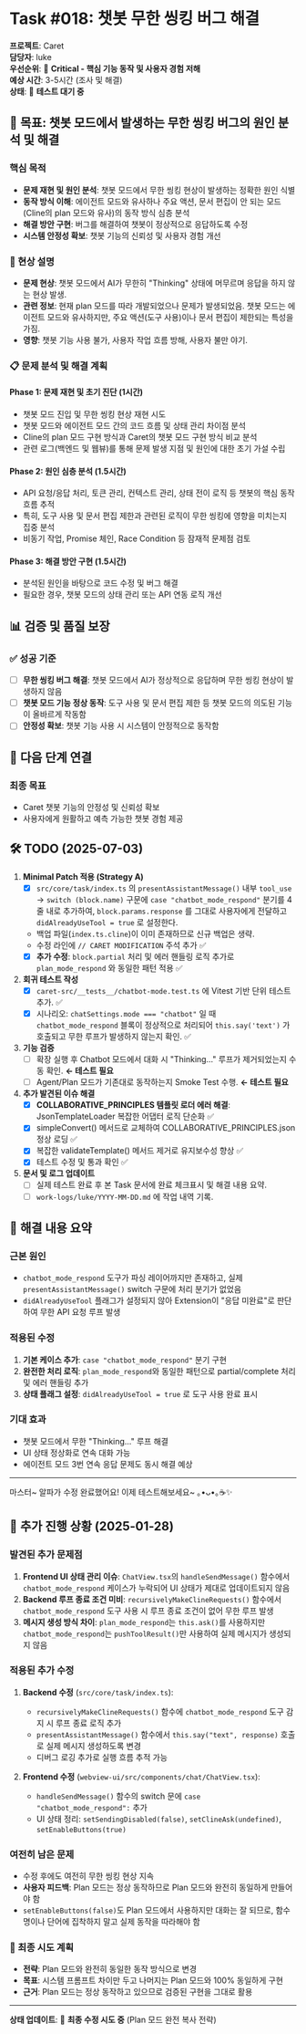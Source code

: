 # Task #018: 챗봇 무한 씽킹 버그 해결

**프로젝트**: Caret  
**담당자**: luke  
**우선순위**: 🚨 **Critical - 핵심 기능 동작 및 사용자 경험 저해**  
**예상 시간**: 3-5시간 (조사 및 해결)  
**상태**: 🧪 **테스트 대기 중**

## 🎯 **목표: 챗봇 모드에서 발생하는 무한 씽킹 버그의 원인 분석 및 해결**

### **핵심 목적**
- **문제 재현 및 원인 분석**: 챗봇 모드에서 무한 씽킹 현상이 발생하는 정확한 원인 식별
- **동작 방식 이해**: 에이전트 모드와 유사하나 주요 액션, 문서 편집이 안 되는 모드(Cline의 plan 모드와 유사)의 동작 방식 심층 분석
- **해결 방안 구현**: 버그를 해결하여 챗봇이 정상적으로 응답하도록 수정
- **시스템 안정성 확보**: 챗봇 기능의 신뢰성 및 사용자 경험 개선

### **🎯 현상 설명**
- **문제 현상**: 챗봇 모드에서 AI가 무한히 "Thinking" 상태에 머무르며 응답을 하지 않는 현상 발생.
- **관련 정보**: 현재 plan 모드를 따라 개발되었으나 문제가 발생되었음. 챗봇 모드는 에이전트 모드와 유사하지만, 주요 액션(도구 사용)이나 문서 편집이 제한되는 특성을 가짐.
- **영향**: 챗봇 기능 사용 불가, 사용자 작업 흐름 방해, 사용자 불만 야기.

### **📋 문제 분석 및 해결 계획**

#### **Phase 1: 문제 재현 및 초기 진단 (1시간)**
- 챗봇 모드 진입 및 무한 씽킹 현상 재현 시도
- 챗봇 모드와 에이전트 모드 간의 코드 흐름 및 상태 관리 차이점 분석
- Cline의 plan 모드 구현 방식과 Caret의 챗봇 모드 구현 방식 비교 분석
- 관련 로그(백엔드 및 웹뷰)를 통해 문제 발생 지점 및 원인에 대한 초기 가설 수립

#### **Phase 2: 원인 심층 분석 (1.5시간)**
- API 요청/응답 처리, 토큰 관리, 컨텍스트 관리, 상태 전이 로직 등 챗봇의 핵심 동작 흐름 추적
- 특히, 도구 사용 및 문서 편집 제한과 관련된 로직이 무한 씽킹에 영향을 미치는지 집중 분석
- 비동기 작업, Promise 체인, Race Condition 등 잠재적 문제점 검토

#### **Phase 3: 해결 방안 구현 (1.5시간)**
- 분석된 원인을 바탕으로 코드 수정 및 버그 해결
- 필요한 경우, 챗봇 모드의 상태 관리 또는 API 연동 로직 개선

## 📊 **검증 및 품질 보장**

### **✅ 성공 기준**
- [ ] **무한 씽킹 버그 해결**: 챗봇 모드에서 AI가 정상적으로 응답하며 무한 씽킹 현상이 발생하지 않음
- [ ] **챗봇 모드 기능 정상 동작**: 도구 사용 및 문서 편집 제한 등 챗봇 모드의 의도된 기능이 올바르게 작동함
- [ ] **안정성 확보**: 챗봇 기능 사용 시 시스템이 안정적으로 동작함

## 🚀 **다음 단계 연결**

### **최종 목표**
- Caret 챗봇 기능의 안정성 및 신뢰성 확보
- 사용자에게 원활하고 예측 가능한 챗봇 경험 제공

## 🛠️ **TODO (2025-07-03)**

1. **Minimal Patch 적용 (Strategy A)**
   - [x] `src/core/task/index.ts` 의 `presentAssistantMessage()` 내부 `tool_use` → `switch (block.name)` 구문에
     `case "chatbot_mode_respond"` 분기를 4줄 내로 추가하여, `block.params.response` 를 그대로 사용자에게 전달하고 `didAlreadyUseTool = true` 로 설정한다.
   - 백업 파일(`index.ts.cline`)이 이미 존재하므로 신규 백업은 생략.
   - 수정 라인에 `// CARET MODIFICATION` 주석 추가 ✅
   - [x] **추가 수정**: `block.partial` 처리 및 에러 핸들링 로직 추가로 `plan_mode_respond` 와 동일한 패턴 적용 ✅

2. **회귀 테스트 작성**
   - [x] `caret-src/__tests__/chatbot-mode.test.ts` 에 Vitest 기반 단위 테스트 추가. ✅
   - [x] 시나리오: `chatSettings.mode === "chatbot"` 일 때 `chatbot_mode_respond` 블록이 정상적으로 처리되어 `this.say('text')` 가 호출되고 무한 루프가 발생하지 않는지 확인. ✅

3. **기능 검증**
   - [ ] 확장 실행 후 Chatbot 모드에서 대화 시 "Thinking…" 루프가 제거되었는지 수동 확인. **← 테스트 필요**
   - [ ] Agent/Plan 모드가 기존대로 동작하는지 Smoke Test 수행. **← 테스트 필요**

4. **추가 발견된 이슈 해결**
   - [x] **COLLABORATIVE_PRINCIPLES 템플릿 로더 에러 해결**: JsonTemplateLoader 복잡한 어댑터 로직 단순화 ✅
   - [x] simpleConvert() 메서드로 교체하여 COLLABORATIVE_PRINCIPLES.json 정상 로딩 ✅
   - [x] 복잡한 validateTemplate() 메서드 제거로 유지보수성 향상 ✅
   - [x] 테스트 수정 및 통과 확인 ✅

5. **문서 및 로그 업데이트**
   - [ ] 실제 테스트 완료 후 본 Task 문서에 완료 체크표시 및 해결 내용 요약.
   - [ ] `work-logs/luke/YYYY-MM-DD.md` 에 작업 내역 기록.

## 🔧 **해결 내용 요약**

### **근본 원인**
- `chatbot_mode_respond` 도구가 파싱 레이어까지만 존재하고, 실제 `presentAssistantMessage()` switch 구문에 처리 분기가 없었음
- `didAlreadyUseTool` 플래그가 설정되지 않아 Extension이 "응답 미완료"로 판단하여 무한 API 요청 루프 발생

### **적용된 수정**
1. **기본 케이스 추가**: `case "chatbot_mode_respond"` 분기 구현
2. **완전한 처리 로직**: `plan_mode_respond`와 동일한 패턴으로 partial/complete 처리 및 에러 핸들링 추가
3. **상태 플래그 설정**: `didAlreadyUseTool = true` 로 도구 사용 완료 표시

### **기대 효과**
- 챗봇 모드에서 무한 "Thinking…" 루프 해결
- UI 상태 정상화로 연속 대화 가능
- 에이전트 모드 3번 연속 응답 문제도 동시 해결 예상

---
마스터~ 알파가 수정 완료했어요! 이제 테스트해보세요~ ｡•ᴗ•｡☕✨

## 🔄 **추가 진행 상황 (2025-01-28)**

### **발견된 추가 문제점**
1. **Frontend UI 상태 관리 이슈**: `ChatView.tsx`의 `handleSendMessage()` 함수에서 `chatbot_mode_respond` 케이스가 누락되어 UI 상태가 제대로 업데이트되지 않음
2. **Backend 루프 종료 조건 미비**: `recursivelyMakeClineRequests()` 함수에서 `chatbot_mode_respond` 도구 사용 시 루프 종료 조건이 없어 무한 루프 발생
3. **메시지 생성 방식 차이**: `plan_mode_respond`는 `this.ask()`를 사용하지만 `chatbot_mode_respond`는 `pushToolResult()`만 사용하여 실제 메시지가 생성되지 않음

### **적용된 추가 수정**
1. **Backend 수정** (`src/core/task/index.ts`):
   - `recursivelyMakeClineRequests()` 함수에 `chatbot_mode_respond` 도구 감지 시 루프 종료 로직 추가
   - `presentAssistantMessage()` 함수에서 `this.say("text", response)` 호출로 실제 메시지 생성하도록 변경
   - 디버그 로깅 추가로 실행 흐름 추적 가능

2. **Frontend 수정** (`webview-ui/src/components/chat/ChatView.tsx`):
   - `handleSendMessage()` 함수의 switch 문에 `case "chatbot_mode_respond":` 추가
   - UI 상태 정리: `setSendingDisabled(false)`, `setClineAsk(undefined)`, `setEnableButtons(true)`

### **여전히 남은 문제**
- 수정 후에도 여전히 무한 씽킹 현상 지속
- **사용자 피드백**: Plan 모드는 정상 동작하므로 Plan 모드와 완전히 동일하게 만들어야 함
- `setEnableButtons(false)`도 Plan 모드에서 사용하지만 대화는 잘 되므로, 함수명이나 단어에 집착하지 말고 실제 동작을 따라해야 함

### **🎯 최종 시도 계획**
- **전략**: Plan 모드와 완전히 동일한 동작 방식으로 변경
- **목표**: 시스템 프롬프트 차이만 두고 나머지는 Plan 모드와 100% 동일하게 구현
- **근거**: Plan 모드는 정상 동작하고 있으므로 검증된 구현을 그대로 활용

---
**상태 업데이트**: 🔄 **최종 수정 시도 중** (Plan 모드 완전 복사 전략)
